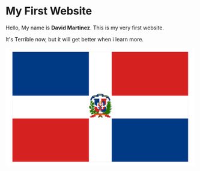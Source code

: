<!DOCTYPE html>

<html>

<head>

<meta name="viewport" content="width=device-width, initial-scale=1">

</head>

<body>
<link rel="stylesheet" href="css/main.css" media="screen">
<h1>My First Website</h1>

<p>Hello, My name is <b>David Martinez</b>. This is my very first website.<p>


<p>It's Terrible now, but it will get better when i learn more.</p>

<img src="2jtQ1r.png"/>

</body>


</html>
